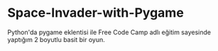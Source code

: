 # Space-Invader-with-Pygame
Python'da pygame eklentisi ile Free Code Camp adlı eğitim sayesinde yaptığım 2 boyutlu basit bir oyun.
